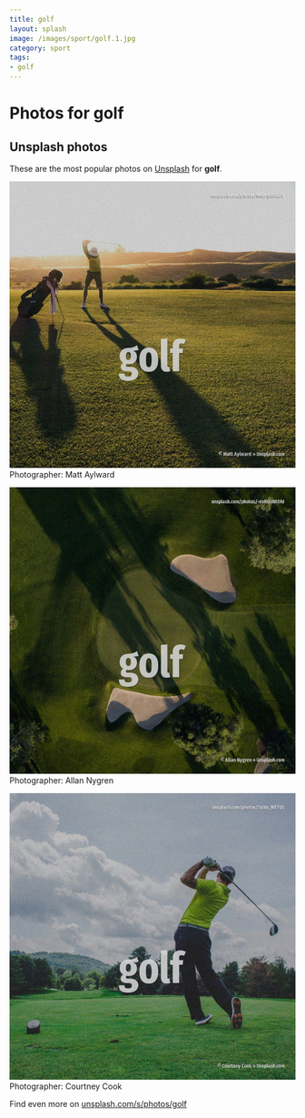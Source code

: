 ```yaml
---
title: golf
layout: splash
image: /images/sport/golf.1.jpg
category: sport
tags:
- golf
---
```

# Photos for golf
 
## Unsplash photos
These are the most popular photos on [Unsplash](https://unsplash.com) for **golf**.
 
![golf](/images/sport/golf.1.jpg)
Photographer:  Matt Aylward
 
![golf](/images/sport/golf.2.jpg)
Photographer:  Allan Nygren
 
![golf](/images/sport/golf.3.jpg)
Photographer:  Courtney Cook
 
Find even more on [unsplash.com/s/photos/golf](https://unsplash.com/s/photos/golf)
 
